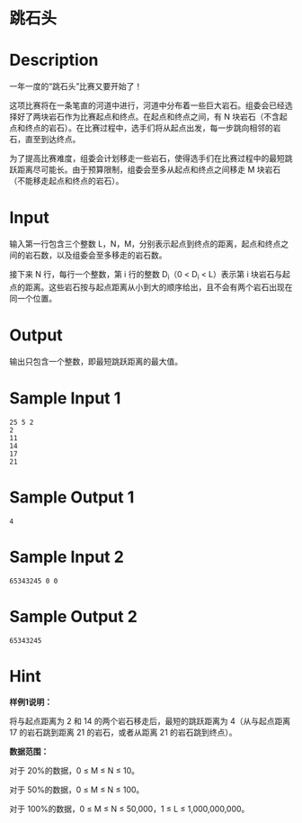 # 跳石头

# Description
一年一度的“跳石头”比赛又要开始了！

这项比赛将在一条笔直的河道中进行，河道中分布着一些巨大岩石。组委会已经选择好了两块岩石作为比赛起点和终点。在起点和终点之间，有 N 块岩石（不含起点和终点的岩石）。在比赛过程中，选手们将从起点出发，每一步跳向相邻的岩石，直至到达终点。

为了提高比赛难度，组委会计划移走一些岩石，使得选手们在比赛过程中的最短跳跃距离尽可能长。由于预算限制，组委会至多从起点和终点之间移走 M 块岩石（不能移走起点和终点的岩石）。

# Input
输入第一行包含三个整数 L，N，M，分别表示起点到终点的距离，起点和终点之间的岩石数，以及组委会至多移走的岩石数。

接下来 N 行，每行一个整数，第 i 行的整数 D<sub>i</sub>（0 < D<sub>i</sub> < L）表示第 i 块岩石与起点的距离。这些岩石按与起点距离从小到大的顺序给出，且不会有两个岩石出现在同一个位置。

# Output
输出只包含一个整数，即最短跳跃距离的最大值。

# Sample Input 1
```
25 5 2
2
11
14
17
21

```

# Sample Output 1
```
4
```

# Sample Input 2
```
65343245 0 0

```

# Sample Output 2
```
65343245
```

# Hint
**样例1说明：**

将与起点距离为 2 和 14 的两个岩石移走后，最短的跳跃距离为 4（从与起点距离17 的岩石跳到距离 21 的岩石，或者从距离 21 的岩石跳到终点）。

**数据范围：**

对于 20%的数据，0 ≤ M ≤ N ≤ 10。

对于 50%的数据，0 ≤ M ≤ N ≤ 100。

对于 100%的数据，0 ≤ M ≤ N ≤ 50,000，1 ≤ L ≤ 1,000,000,000。 